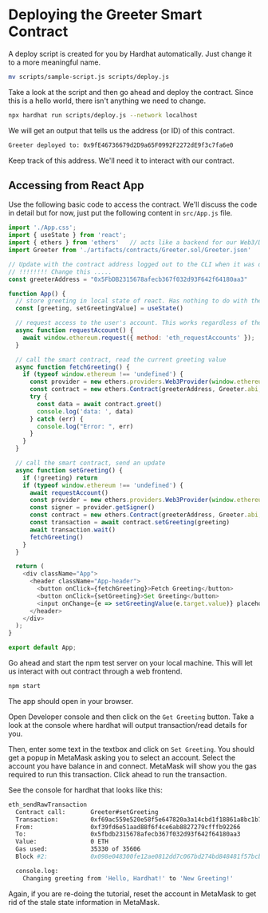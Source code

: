 # Deploying the Greeter Smart Contract

A deploy script is created for you by Hardhat automatically. Just change it to a more meaningful name. 

```bash 
mv scripts/sample-script.js scripts/deploy.js
```

Take a look at the script and then go ahead and deploy the contract. Since this is a hello world, there isn't anything we need to change. 

```bash 
npx hardhat run scripts/deploy.js --network localhost
```

We will get an output that tells us the address (or ID) of this contract. 

```bash 
Greeter deployed to: 0x9fE46736679d2D9a65F0992F2272dE9f3c7fa6e0
``` 

Keep track of this address. We'll need it to interact with our contract. 


## Accessing from React App 

Use the following basic code to access the contract. We'll discuss the code in detail but for now, just put the following content in `src/App.js` file.

```javascript 
import './App.css';
import { useState } from 'react';
import { ethers } from 'ethers'   // acts like a backend for our Web3/DApp 
import Greeter from './artifacts/contracts/Greeter.sol/Greeter.json'

// Update with the contract address logged out to the CLI when it was deployed 
// !!!!!!!! Change this ..... 
const greeterAddress = "0x5FbDB2315678afecb367f032d93F642f64180aa3"

function App() {
  // store greeting in local state of react. Has nothing to do with the smart contract at the moment
  const [greeting, setGreetingValue] = useState()

  // request access to the user's account. This works regardless of the wallet you're using. 
  async function requestAccount() {
    await window.ethereum.request({ method: 'eth_requestAccounts' });
  }

  // call the smart contract, read the current greeting value
  async function fetchGreeting() {
    if (typeof window.ethereum !== 'undefined') {
      const provider = new ethers.providers.Web3Provider(window.ethereum)
      const contract = new ethers.Contract(greeterAddress, Greeter.abi, provider)
      try {
        const data = await contract.greet()
        console.log('data: ', data)
      } catch (err) {
        console.log("Error: ", err)
      }
    }    
  }

  // call the smart contract, send an update
  async function setGreeting() {
    if (!greeting) return
    if (typeof window.ethereum !== 'undefined') {
      await requestAccount()
      const provider = new ethers.providers.Web3Provider(window.ethereum);
      const signer = provider.getSigner()
      const contract = new ethers.Contract(greeterAddress, Greeter.abi, signer)
      const transaction = await contract.setGreeting(greeting)
      await transaction.wait()
      fetchGreeting()
    }
  }

  return (
    <div className="App">
      <header className="App-header">
        <button onClick={fetchGreeting}>Fetch Greeting</button>
        <button onClick={setGreeting}>Set Greeting</button>
        <input onChange={e => setGreetingValue(e.target.value)} placeholder="Set greeting" />
      </header>
    </div>
  );
}

export default App;
```

Go ahead and start the npm test server on your local machine. This will let us interact with out contract through a web frontend. 

```bash
npm start
```

The app should open in your browser. 

Open Developer console and then click on the `Get Greeting` button. Take a look at the console where hardhat will output transaction/read details for you. 

Then, enter some text in the textbox and click on `Set Greeting`. You should get a popup in MetaMask asking you to select an account. Select the account you have balance in and connect. MetaMask will show you the gas required to run this transaction. Click ahead to run the transaction. 

See the console for hardhat that looks like this: 

```bash
eth_sendRawTransaction
  Contract call:       Greeter#setGreeting
  Transaction:         0xf69ac559e520e58f5e647820a3a14cbd1f18861a8bc1b71911dfbb2da8e33a78
  From:                0xf39fd6e51aad88f6f4ce6ab8827279cfffb92266
  To:                  0x5fbdb2315678afecb367f032d93f642f64180aa3
  Value:               0 ETH
  Gas used:            35330 of 35606
  Block #2:            0x098e048300fe12ae0812dd7c067bd274bd848481f57bcbbd94153f0b3b366636

  console.log:
    Changing greeting from 'Hello, Hardhat!' to 'New Greeting!'
```

Again, if you are re-doing the tutorial, reset the account in MetaMask to get rid of the stale state information in MetaMask. 

